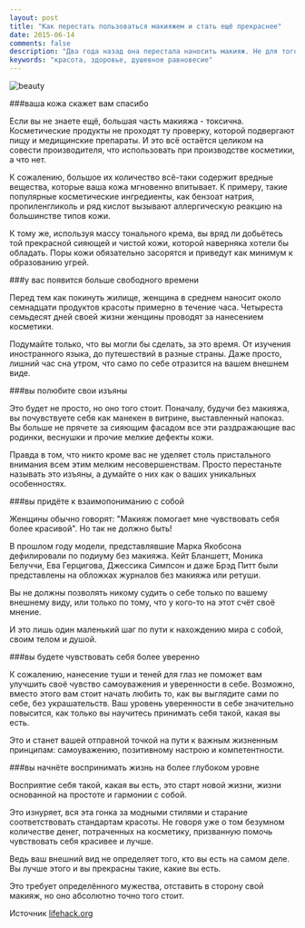 ```yaml
---
layout: post
title: "﻿Как перестать пользоваться макияжем и стать ещё прекраснее"
date: 2015-06-14
comments: false
description: "Два года назад она перестала наносить макияж. Не для того чтобы донести какое-то сообщение обществу, или ещё какой-либо причине. Просто она почувствовала, что он больше ей не нужен. Вот пара слов от неё."
keywords: "красота, здоровье, душевное равновесие"
---
```


![beauty](http://s019.radikal.ru/i635/1507/f6/34dcb594d6f9.jpg "beauty")

###ваша кожа скажет вам спасибо

Если вы не знаете ещё, большая часть макияжа - токсична. Косметические продукты не проходят ту проверку, которой подвергают пищу и медищинские препараты. И это всё остаётся целиком на совести производителя, что использовать при производстве косметики, а что нет.

К сожалению, большое их количество всё-таки содержит вредные вещества, которые ваша кожа мгновенно впитывает. К примеру, такие популярные косметические ингредиенты, как бензоат натрия, пропиленгликоль и ряд кислот вызывают аллергическую реакцию на большинстве типов кожи.

К тому же, используя массу тонального крема, вы вряд ли добьётесь той прекрасной сияющей и чистой кожи, которой наверняка хотели бы обладать. Поры кожи обязательно засорятся и приведут как минимум к образованию угрей.

###у вас появится больше свободного времени

Перед тем как покинуть жилище, женщина в среднем наносит около семнадцати продуктов красоты примерно в течение часа. Четыреста семьдесят дней своей жизни женщины проводят за нанесением косметики.

Подумайте только, что вы могли бы сделать, за это время. От изучения иностранного языка, до путешествий в разные страны. Даже просто, лишний час сна утром, что само по себе отразится на вашем внешнем виде.

###вы полюбите свои изъяны

Это будет не просто, но оно того стоит. Поначалу, будучи без макияжа, вы почувствуете себя как манекен в витрине, выставленный напоказ. Вы больше не прячете за сияющим фасадом все эти раздражающие вас родинки, веснушки и прочие мелкие дефекты кожи.

Правда в том, что никто кроме вас не уделяет столь пристального внимания всем этим мелким несовершенствам. Просто перестаньте называть это изъяны, а думайте о них как о ваших уникальных особенностях.

###вы придёте к взаимопониманию с собой

Женщины обычно говорят: "Макияж помогает мне чувствовать себя более красивой". Но так не должно быть!

В прошлом году модели, представлявшие Марка Якобсона дефилировали по подиуму без макияжа. Кейт Бланшетт, Моника Белуччи, Ева Герцигова, Джессика Симпсон и даже Брэд Питт были представлены на обложках журналов без макияжа или ретуши.

Вы не должны позволять никому судить о себе только по вашему внешнему виду, или только по тому, что у кого-то на этот счёт своё мнение.

И это лишь один маленький шаг по пути к нахождению мира с собой, своим телом и душой.

###вы будете чувствовать себя более уверенно

К сожалению, нанесение туши и теней для глаз не поможет вам улучшить своё чувство самоуважения и уверенности в себе. Возможно, вместо этого вам стоит начать любить то, как вы выглядите сами по себе, без украшательств. Ваш уровень уверенности в себе значительно повысится, как только вы научитесь принимать себя такой, какая вы есть.

Это и станет вашей отправной точкой на пути к важным жизненным принципам: самоуважению, позитивному настрою и компетентности.

###вы начнёте воспринимать жизнь на более глубоком уровне

Восприятие себя такой, какая вы есть, это старт новой жизни, жизни основанной на простоте и гармонии с собой.

Это изнуряет, вся эта гонка за модными стилями и старание соответствовать стандартам красоты. Не говоря уже о том безумном количестве денег, потраченных на косметику, призванную помочь чувствовать себя красивее и лучше.

Ведь ваш внешний вид не определяет того, кто вы есть на самом деле. Вы лучше этого и вы прекрасны такие, какие вы есть.

Это требует определённого мужества, отставить в сторону свой макияж, но оно абсолютно точно того стоит.

Источник [lifehack.org](http://www.lifehack.org/articles/lifestyle/6-bold-reasons-stop-wearing-makeup.html)
